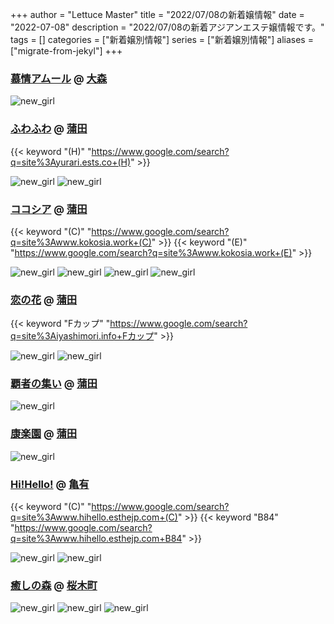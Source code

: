 +++
author = "Lettuce Master"
title = "2022/07/08の新着嬢情報"
date = "2022-07-08"
description = "2022/07/08の新着アジアンエステ嬢情報です。"
tags = []
categories = ["新着嬢別情報"]
series = ["新着嬢別情報"]
aliases = ["migrate-from-jekyl"]
+++
### [慕情アムール](http://hfmo5.xyz/) @ [大森](/post/omori)


![new_girl](https://i.imgur.com/DKEh6Ge.jpeg)
### [ふわふわ](http://yurari.ests.co/) @ [蒲田](/post/kamata)
{{< keyword "(H)" "https://www.google.com/search?q=site%3Ayurari.ests.co+(H)" >}} 

![new_girl](https://i.imgur.com/fTquFro.jpeg)
![new_girl](https://i.imgur.com/usH2jst.jpeg)
### [ココシア](http://www.kokosia.work/) @ [蒲田](/post/kamata)
{{< keyword "(C)" "https://www.google.com/search?q=site%3Awww.kokosia.work+(C)" >}} {{< keyword "(E)" "https://www.google.com/search?q=site%3Awww.kokosia.work+(E)" >}} 

![new_girl](https://i.imgur.com/ltr0491.jpeg)
![new_girl](https://i.imgur.com/aMDYuwh.jpeg)
![new_girl](https://i.imgur.com/oS3JOyv.jpeg)
![new_girl](https://i.imgur.com/stcNE5i.jpeg)
### [恋の花](http://iyashimori.info/) @ [蒲田](/post/kamata)
{{< keyword "Fカップ" "https://www.google.com/search?q=site%3Aiyashimori.info+Fカップ" >}} 

![new_girl](https://i.imgur.com/6UbE6jj.jpeg)
![new_girl](https://i.imgur.com/RW1LSif.jpeg)
### [覇者の集い](https://hasyanotsudoi.jpn.cm/) @ [蒲田](/post/kamata)


![new_girl](https://hasyanotsudoi.jpn.cm/photos/202207/220fgi932l56.jpeg)
### [康楽園](https://kourakuen.est.cm/) @ [蒲田](/post/kamata)


![new_girl](https://kourakuen.est.cm/photos/sites/64/2022/07/2022070716055731.jpg_300X450.jpg)
### [Hi!Hello!](http://www.hihello.esthejp.com/) @ [亀有](/post/kameari)
{{< keyword "(C)" "https://www.google.com/search?q=site%3Awww.hihello.esthejp.com+(C)" >}} {{< keyword "B84" "https://www.google.com/search?q=site%3Awww.hihello.esthejp.com+B84" >}} 

![new_girl](https://i.imgur.com/fkaQAJd.jpeg)
![new_girl](https://i.imgur.com/kOMO7cc.jpeg)
### [癒しの森](http://healing-forest.work/) @ [桜木町](/post/sakuragicho)


![new_girl](https://i.imgur.com/mZ7iwPE.jpeg)
![new_girl](https://i.imgur.com/kSMWFfH.png)
![new_girl](https://i.imgur.com/M4nIZlH.jpeg)
